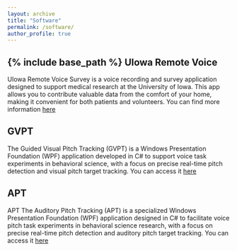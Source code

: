 ```yaml
---
layout: archive
title: "Software"
permalink: /software/
author_profile: true
---
```


{% include base_path %}
UIowa Remote Voice
------
UIowa Remote Voice Survey is a voice recording and survey application designed to support medical research at the University of Iowa. This app allows you to contribute valuable data from the comfort of your home, making it convenient for both patients and volunteers. You can find more information [here](https://dupont.cs.uiowa.edu/software/otolaryngology/remotevoice/remotevoice.html)


GVPT
------
The Guided Visual Pitch Tracking (GVPT) is a Windows Presentation Foundation (WPF) application developed in C# to support voice task experiments in behavioral science, with a focus on precise real-time pitch detection and visual pitch target tracking. You can access it [here](https://dupont.cs.uiowa.edu/software/brain/gvpt/gvpt.html)

APT
------
APT
The Auditory Pitch Tracking (APT) is a specialized Windows Presentation Foundation (WPF) application designed in C# to facilitate voice pitch task experiments in behavioral science research, with a focus on precise real-time pitch detection and auditory pitch target tracking. You can access it [here](https://dupont.cs.uiowa.edu/software/brain/apt/apt.html)